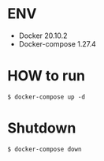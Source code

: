 # ENV

-   Docker 20.10.2
-   Docker-compose 1.27.4

# HOW to run

`$ docker-compose up -d`

# Shutdown

`$ docker-compose down`
